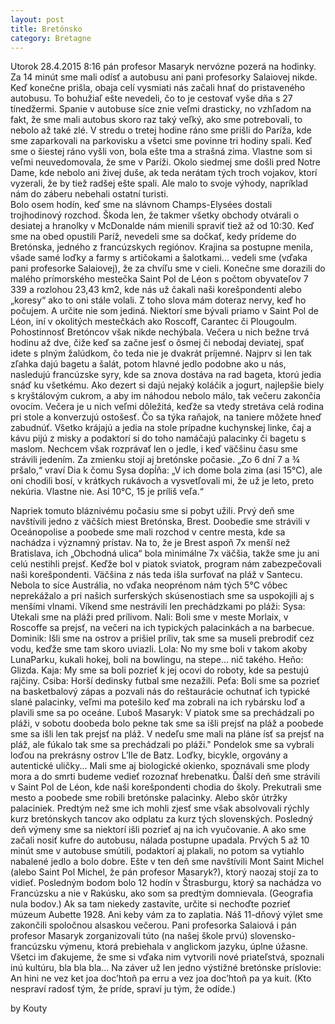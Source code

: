 ```yaml
---
layout: post
title: Bretónsko
category: Bretagne
---
```


Utorok 28.4.2015 8:16 pán profesor Masaryk nervózne pozerá na hodinky. Za 14 minút sme mali odísť a autobusu ani pani profesorky Salaiovej nikde. Keď konečne prišla, obaja celí vysmiati nás začali hnať do pristaveného autobusu. To bohužiaľ ešte nevedeli, čo to je cestovať vyše dňa s 27 tínedžermi.
Spanie v autobuse síce znie veľmi drasticky, no vzhľadom na fakt, že sme mali autobus skoro raz taký veľký, ako sme potrebovali, to nebolo až také zlé.
V stredu o tretej hodine ráno sme prišli do Paríža, kde sme zaparkovali na parkovisku a všetci sme povinne tri hodiny spali. Keď sme o šiestej ráno vyšli von, bola ešte tma a strašná zima. Vlastne som si veľmi neuvedomovala, že sme v Paríži.
Okolo siedmej sme došli pred Notre Dame, kde nebolo ani živej duše, ak teda nerátam tých troch vojakov, ktorí vyzerali, že by tiež radšej ešte spali. Ale malo to svoje výhody, napríklad nám do záberu nebehali ostatní turisti.  
Bolo osem hodín, keď sme na slávnom Champs-Elysées dostali trojhodinový rozchod. Škoda len, že takmer všetky obchody otvárali o desiatej a hranolky v McDonalde nám mienili spraviť tiež až od 10:30.
Keď sme na obed opustili Paríž, nevedeli sme sa dočkať, kedy prídeme do Bretónska, jedného z francúzskych regiónov. Krajina sa postupne menila, všade samé loďky a farmy s artičokami a šalotkami... vedeli sme (vďaka pani profesorke Salaiovej), že za chvíľu sme v cieli.
Konečne sme dorazili do malého prímorského mestečka Saint Pol de Léon s počtom obyvateľov 7 339 a rozlohou 23,43 km2, kde nás už čakali naši korešpondenti alebo „koresy“ ako to oni stále volali. Z toho slova mám doteraz nervy, keď ho počujem. A určite nie som jediná.
Niektorí sme bývali priamo v Saint Pol de Léon, iní v okolitých mestečkách ako Roscoff, Carantec či Plougoulm. Pohostinnosť Bretóncov však nikde nechýbala.
Večera u nich bežne trvá hodinu až dve, čiže keď sa začne jesť o ôsmej či nebodaj deviatej, spať idete s plným žalúdkom, čo teda nie je dvakrát príjemné. Najprv si len tak zľahka dajú bagetu a šalát, potom hlavné jedlo podobne ako u nás, nasledujú francúzske syry, kde sa znova dostáva na rad bageta, ktorú jedia snáď ku všetkému. Ako dezert si dajú nejaký koláčik a jogurt, najlepšie biely s kryštálovým cukrom, a aby im náhodou nebolo málo, tak večeru zakončia ovocím. Večera je u nich veľmi dôležitá, keďže sa vtedy stretáva celá rodina pri stole a konverzujú ostošesť.
Čo sa týka raňajok, na taniere môžete hneď zabudnúť. Všetko krájajú a jedia na stole prípadne kuchynskej linke, čaj a kávu pijú z misky a podaktorí si do toho namáčajú palacinky či bagetu s maslom.
Nechcem však rozprávať len o jedle, i keď väčšinu času sme strávili jedením. Za zmienku stojí aj bretónske počasie. „Zo 6 dní 7 a ¾ pršalo,“ vraví Dia k čomu Sysa dopĺňa: „V ich dome bola zima (asi 15°C), ale oni chodili bosí, v krátkych rukávoch a vysvetľovali mi, že už je leto, preto nekúria. Vlastne nie. Asi 10°C, 15 je príliš veľa.“

Napriek tomuto bláznivému počasiu sme si pobyt užili. Prvý deň sme navštívili jedno z väčších miest Bretónska, Brest. Doobedie sme strávili v Oceánopolise a poobede sme mali rozchod v centre mesta, kde sa nachádza i významný prístav. Na to, že je Brest aspoň 7x menší než Bratislava, ich „Obchodná ulica“ bola minimálne 7x väčšia, takže sme ju ani celú nestihli prejsť.
Keďže bol v piatok sviatok, program nám zabezpečovali naši korešpondenti. Väčšina z nás teda išla  surfovať na pláž v Santecu. Nebola to síce Austrália, no vďaka neoprénom nám tých 5°C vôbec neprekážalo a pri našich surferských skúsenostiach sme sa uspokojili aj s menšími vlnami.
Víkend sme nestrávili len prechádzkami po pláži:
Sysa: Utekali sme na pláži pred prílivom.
Nali: Boli sme v meste Morlaix, v Roscoffe sa prejsť, na večeri na ich typických palacinkách a na barbecue.
Dominik: Išli sme na ostrov a prišiel príliv, tak sme sa museli prebrodiť cez vodu, keďže sme tam skoro uviazli.
Lola: No my sme boli v takom akoby LunaParku, kukali hokej, boli na bowlingu, na stepe... nič takého.
Heňo: Glizda.
Kaja: My sme sa boli pozrieť k jej ocovi do roboty, kde sa pestujú rajčiny.
Csiba: Horší dedinsky futbal sme nezažili.
Peťa: Boli sme sa pozrieť na basketbalový zápas a pozvali nás do reštaurácie ochutnať ich typické slané palacinky, veľmi ma potešilo keď ma zobrali na ich rybársku loď a plavili sme sa po oceáne.
Ľuboš Masaryk: V piatok sme sa prechádzali po pláži, v sobotu doobeda bolo pekne tak sme sa išli prejsť na pláž a poobede sme sa išli len tak prejsť na pláž. V nedeľu sme mali na pláne ísť sa prejsť na pláž, ale fúkalo tak sme sa prechádzali po pláži."
Pondelok sme sa vybrali loďou na prekrásny ostrov L’Ile de Batz. Loďky, bicykle, orgovány a autentické uličky... Mali sme aj biologické okienko, spoznávali sme plody mora a do smrti budeme vedieť rozoznať hrebenatku.
Ďalší deň sme strávili v Saint Pol de Léon, kde naši korešpondenti chodia do školy. Prekutrali sme mesto a poobede sme robili bretónske palacinky. Alebo skôr útržky palaciniek. Predtým než sme ich mohli zjesť sme však absolvovali rýchly kurz bretónskych tancov ako odplatu za kurz tých slovenských.
Posledný deň výmeny sme sa niektorí išli pozrieť aj na ich vyučovanie. A ako sme začali nosiť kufre do autobusu, nálada postupne upadala. Prvých 5 až 10 minút sme v autobuse smútili, podaktorí aj plakali, no potom sa vytiahlo nabalené jedlo a bolo dobre.
Ešte v ten deň sme navštívili Mont Saint Michel (alebo Saint Pol Michel, že pán profesor Masaryk?), ktorý naozaj stojí za to vidieť.
Posledným bodom bolo 12 hodín v Štrasburgu, ktorý sa nachádza vo Francúzsku a nie v Rakúsku, ako som sa predtým domnievala. (Geografia nula bodov.) Ak sa tam niekedy zastavíte, určite si nechoďte pozrieť múzeum Aubette 1928. Ani keby vám za to zaplatia.
Náš 11-dňový výlet sme zakončili spoločnou alsaskou večerou. Pani profesorka Salaiová i pán profesor Masaryk zorganizovali túto (na našej škole prvú) slovensko-francúzsku výmenu, ktorá prebiehala v anglickom jazyku, úplne úžasne. Všetci im ďakujeme, že sme si vďaka nim vytvorili nové priateľstvá, spoznali inú kultúru, bla bla bla...
Na záver už len jedno výstižné bretónske príslovie: An hini ne vez ket joa doc’htoñ pa erru a vez joa doc’htoñ pa ya kuit. (Kto nespraví radosť tým, že príde, spraví ju tým, že odíde.)

by Kouty
